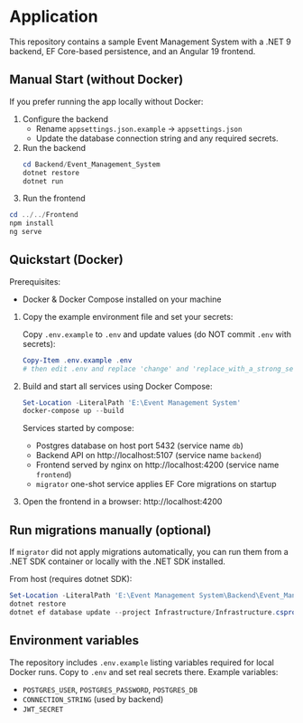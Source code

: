 # Application

This repository contains a sample Event Management System with a .NET 9 backend, EF Core-based persistence, and an Angular 19 frontend.

## Manual Start (without Docker)
If you prefer running the app locally without Docker:
1. Configure the backend
   - Rename `appsettings.json.example` → `appsettings.json`
   - Update the database connection string and any required secrets.
2. Run the backend
   ```powershell
   cd Backend/Event_Management_System
   dotnet restore
   dotnet run
   ```
3. Run the frontend
 ```powershell
cd ../../Frontend
npm install
ng serve
```
## Quickstart (Docker)

Prerequisites:
- Docker & Docker Compose installed on your machine

1. Copy the example environment file and set your secrets:

	Copy `.env.example` to `.env` and update values (do NOT commit `.env` with secrets):

	```powershell
	Copy-Item .env.example .env
	# then edit .env and replace 'change' and 'replace_with_a_strong_secret'
	```

2. Build and start all services using Docker Compose:

	```powershell
	Set-Location -LiteralPath 'E:\Event Management System'
	docker-compose up --build
	```

	Services started by compose:
	- Postgres database on host port 5432 (service name `db`)
	- Backend API on http://localhost:5107 (service name `backend`)
	- Frontend served by nginx on http://localhost:4200 (service name `frontend`)
	- `migrator` one-shot service applies EF Core migrations on startup

3. Open the frontend in a browser: http://localhost:4200

## Run migrations manually (optional)
If `migrator` did not apply migrations automatically, you can run them from a .NET SDK container or locally with the .NET SDK installed.

From host (requires dotnet SDK):

```powershell
Set-Location -LiteralPath 'E:\Event Management System\Backend\Event_Management_System'
dotnet restore
dotnet ef database update --project Infrastructure/Infrastructure.csproj --startup-project Event_Management_System/Event_Management_System.csproj
```


## Environment variables
The repository includes `.env.example` listing variables required for local Docker runs. Copy to `.env` and set real secrets there. Example variables:

- `POSTGRES_USER`, `POSTGRES_PASSWORD`, `POSTGRES_DB`
- `CONNECTION_STRING` (used by backend)
- `JWT_SECRET`

